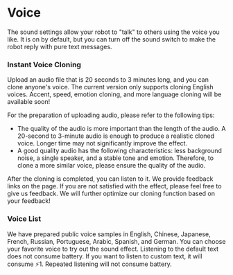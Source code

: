 # Voice

The sound settings allow your robot to "talk" to others using the voice you like. It is on by default, but you can turn off the sound switch to make the robot reply with pure text messages.

### Instant Voice Cloning

Upload an audio file that is 20 seconds to 3 minutes long, and you can clone anyone's voice. The current version only supports cloning English voices. Accent, speed, emotion cloning, and more language cloning will be available soon!

For the preparation of uploading audio, please refer to the following tips:

* The quality of the audio is more important than the length of the audio. A 20-second to 3-minute audio is enough to produce a realistic cloned voice. Longer time may not significantly improve the effect.
* A good quality audio has the following characteristics: less background noise, a single speaker, and a stable tone and emotion. Therefore, to clone a more similar voice, please ensure the quality of the audio.

After the cloning is completed, you can listen to it. We provide feedback links on the page. If you are not satisfied with the effect, please feel free to give us feedback. We will further optimize our cloning function based on your feedback!

### Voice List

We have prepared public voice samples in English, Chinese, Japanese, French, Russian, Portuguese, Arabic, Spanish, and German. You can choose your favorite voice to try out the sound effect. Listening to the default text does not consume battery. If you want to listen to custom text, it will consume ⚡️1. Repeated listening will not consume battery.
